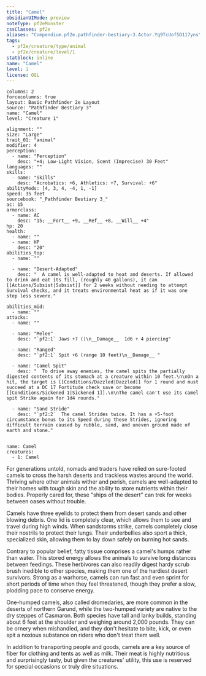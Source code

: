 ```yaml
---
title: "Camel"
obsidianUIMode: preview
noteType: pf2eMonster
cssClasses: pf2e
aliases: "Compendium.pf2e.pathfinder-bestiary-3.Actor.Yq9TcUof5D117yns" 
tags:
  - pf2e/creature/type/animal
  - pf2e/creature/level/1
statblock: inline
name: "Camel"
level: 1
license: OGL
---
```


```statblock
columns: 2
forcecolumns: true
layout: Basic Pathfinder 2e Layout
source: "Pathfinder Bestiary 3"
name: "Camel"
level: "Creature 1"

alignment: ""
size: "Large"
trait_01: "animal"
modifier: 4
perception:
  - name: "Perception"
    desc: "+4; Low-Light Vision, Scent (Imprecise) 30 Feet"
languages: ""
skills:
  - name: "Skills"
    desc: "Acrobatics: +6, Athletics: +7, Survival: +6"
abilityMods: [4, 3, 4, -4, 1, -1]
speed: 35 feet
sourcebook: "_Pathfinder Bestiary 3_"
ac: 15
armorclass:
  - name: AC
    desc: "15; __Fort__ +9, __Ref__ +8, __Will__ +4"
hp: 20
health:
  - name: ""
  - name: HP
    desc: "20"
abilities_top:
  - name: ""

  - name: "Desert-Adapted"
    desc: "  A camel is well-adapted to heat and deserts. If allowed to drink and eat its fill, (roughly 40 gallons), it can [[Actions/Subsist|Subsist]] for 2 weeks without needing to attempt Survival checks, and it treats environmental heat as if it was one step less severe."

abilities_mid:
  - name: ""
attacks:
  - name: ""

  - name: "Melee"
    desc: "`pf2:1` Jaws +7 ()\n__Damage__  1d6 + 4 piercing"

  - name: "Ranged"
    desc: "`pf2:1` Spit +6 (range 10 feet)\n__Damage__ "

  - name: "Camel Spit"
    desc: "  To drive away enemies, the camel spits the partially digested contents of its stomach at a creature within 10 feet.\n\nOn a hit, the target is [[Conditions/Dazzled|Dazzled]] for 1 round and must succeed at a DC 17 Fortitude check save or become [[Conditions/Sickened 1|Sickened 1]].\n\nThe camel can't use its camel spit Strike again for 1d4 rounds."

  - name: "Sand Stride"
    desc: "`pf2:2`  The camel Strides twice. It has a +5-foot circumstance bonus to its Speed during these Strides, ignoring difficult terrain caused by rubble, sand, and uneven ground made of earth and stone."
 
```

```encounter-table
name: Camel
creatures:
  - 1: Camel
```



For generations untold, nomads and traders have relied on sure-footed camels to cross the harsh deserts and trackless wastes around the world. Thriving where other animals wither and perish, camels are well-adapted to their homes with tough skin and the ability to store nutrients within their bodies. Properly cared for, these "ships of the desert" can trek for weeks between oases without trouble.

Camels have three eyelids to protect them from desert sands and other blowing debris. One lid is completely clear, which allows them to see and travel during high winds. When sandstorms strike, camels completely close their nostrils to protect their lungs. Their underbellies also sport a thick, specialized skin, allowing them to lay down safely on burning hot sands.

Contrary to popular belief, fatty tissue comprises a camel's humps rather than water. This stored energy allows the animals to survive long distances between feedings. These herbivores can also readily digest hardy scrub brush inedible to other species, making them one of the hardiest desert survivors. Strong as a warhorse, camels can run fast and even sprint for short periods of time when they feel threatened, though they prefer a slow, plodding pace to conserve energy.

One-humped camels, also called dromedaries, are more common in the deserts of northern Garund, while the two-humped variety are native to the dry steppes of Casmaron. Both species have tall and lanky builds, standing about 6 feet at the shoulder and weighing around 2,000 pounds. They can be ornery when mishandled, and they don't hesitate to bite, kick, or even spit a noxious substance on riders who don't treat them well.

In addition to transporting people and goods, camels are a key source of fiber for clothing and tents as well as milk. Their meat is highly nutritious and surprisingly tasty, but given the creatures' utility, this use is reserved for special occasions or truly dire situations.

